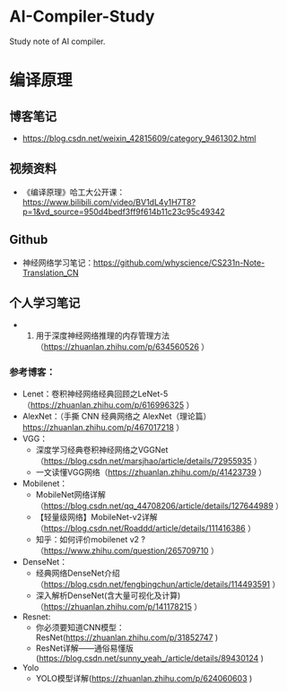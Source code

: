 # AI-Compiler-Study
Study note of AI compiler.

# 编译原理
## 博客笔记
- https://blog.csdn.net/weixin_42815609/category_9461302.html  
## 视频资料
- 《编译原理》哈工大公开课：https://www.bilibili.com/video/BV1dL4y1H7T8?p=1&vd_source=950d4bedf3ff9f614b11c23c95c49342 

## Github
- 神经网络学习笔记：https://github.com/whyscience/CS231n-Note-Translation_CN

## 个人学习笔记
- 1. 用于深度神经网络推理的内存管理方法（https://zhuanlan.zhihu.com/p/634560526 ）

### 参考博客：
- Lenet：卷积神经网络经典回顾之LeNet-5（https://zhuanlan.zhihu.com/p/616996325 ）
- AlexNet：（手撕 CNN 经典网络之 AlexNet（理论篇）https://zhuanlan.zhihu.com/p/467017218 ）
- VGG：
    - 深度学习经典卷积神经网络之VGGNet（https://blog.csdn.net/marsjhao/article/details/72955935 ）
    - 一文读懂VGG网络（https://zhuanlan.zhihu.com/p/41423739 ）
- Mobilenet：
    - MobileNet网络详解（https://blog.csdn.net/qq_44708206/article/details/127644989 ）
    - 【轻量级网络】MobileNet-v2详解（https://blog.csdn.net/Roaddd/article/details/111416386 ）
    - 知乎：如何评价mobilenet v2 ?（https://www.zhihu.com/question/265709710 ）
- DenseNet：
    - 经典网络DenseNet介绍（https://blog.csdn.net/fengbingchun/article/details/114493591 ）
    - 深入解析DenseNet(含大量可视化及计算)（https://zhuanlan.zhihu.com/p/141178215 ）
- Resnet:
    - 你必须要知道CNN模型：ResNet(https://zhuanlan.zhihu.com/p/31852747 )
    - ResNet详解——通俗易懂版(https://blog.csdn.net/sunny_yeah_/article/details/89430124 )
- Yolo
    - YOLO模型详解(https://zhuanlan.zhihu.com/p/624060603 )
